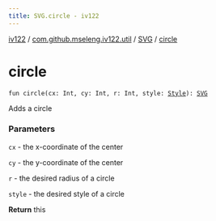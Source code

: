 ```yaml
---
title: SVG.circle - iv122
---
```


[iv122](../../index.md) / [com.github.mseleng.iv122.util](../index.md) / [SVG](index.md) / [circle](.)

# circle

`fun circle(cx: Int, cy: Int, r: Int, style: `[`Style`](../-style/index.md)`): `[`SVG`](index.md)

Adds a circle

### Parameters

`cx` - the x-coordinate of the center

`cy` - the y-coordinate of the center

`r` - the desired radius of a circle

`style` - the desired style of a circle

**Return**
this

